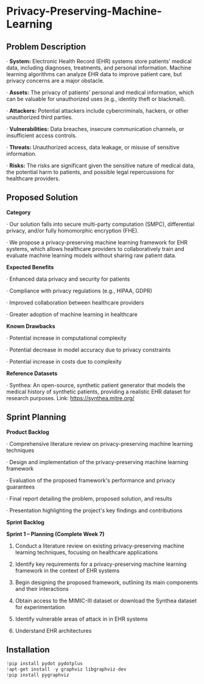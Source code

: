 # Privacy-Preserving-Machine-Learning

## Problem Description

· **System:** Electronic Health Record (EHR) systems store patients' medical data, including diagnoses, treatments, and personal information. Machine learning algorithms can analyze EHR data to improve patient care, but privacy concerns are a major obstacle.

· **Assets:** The privacy of patients' personal and medical information, which can be valuable for unauthorized uses (e.g., identity theft or blackmail).

· **Attackers:** Potential attackers include cybercriminals, hackers, or other unauthorized third parties.

· **Vulnerabilities:** Data breaches, insecure communication channels, or insufficient access controls.

· **Threats:** Unauthorized access, data leakage, or misuse of sensitive information.

· **Risks:** The risks are significant given the sensitive nature of medical data, the potential harm to patients, and possible legal repercussions for healthcare providers.


## Proposed Solution
**Category**

· Our solution falls into secure multi-party computation (SMPC), differential privacy, and/or fully homomorphic encryption (FHE).

· We propose a privacy-preserving machine learning framework for EHR systems, which allows healthcare providers to collaboratively train and evaluate machine learning models without sharing raw patient data.

**Expected Benefits**

· Enhanced data privacy and security for patients

· Compliance with privacy regulations (e.g., HIPAA, GDPR)

· Improved collaboration between healthcare providers

· Greater adoption of machine learning in healthcare

**Known Drawbacks**

· Potential increase in computational complexity

· Potential decrease in model accuracy due to privacy constraints

· Potential increase in costs due to complexity

**Reference Datasets**

· Synthea: An open-source, synthetic patient generator that models the medical history of synthetic patients, providing a realistic EHR dataset for research purposes. Link: https://synthea.mitre.org/

## **Sprint Planning**

**Product Backlog**

· Comprehensive literature review on privacy-preserving machine learning techniques

· Design and implementation of the privacy-preserving machine learning framework

· Evaluation of the proposed framework's performance and privacy guarantees

· Final report detailing the problem, proposed solution, and results

· Presentation highlighting the project's key findings and contributions

**Sprint Backlog**

**Sprint 1 – Planning (Complete Week 7)**

1. Conduct a literature review on existing privacy-preserving machine learning techniques, focusing on healthcare applications

2. Identify key requirements for a privacy-preserving machine learning framework in the context of EHR systems

3. Begin designing the proposed framework, outlining its main components and their interactions

4. Obtain access to the MIMIC-III dataset or download the Synthea dataset for experimentation

5. Identify vulnerable areas of attack in in EHR systems

6. Understand EHR architectures

## Installation

```python
!pip install pydot pydotplus
!apt-get install -y graphviz libgraphviz-dev
!pip install pygraphviz
